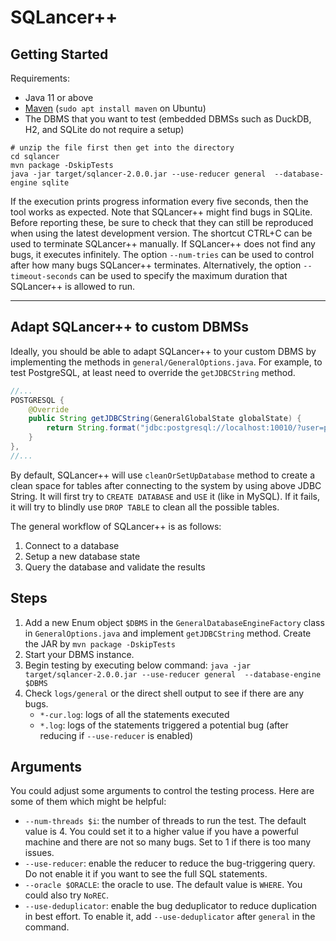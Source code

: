 # SQLancer++

## Getting Started

Requirements:
* Java 11 or above
* [Maven](https://maven.apache.org/) (`sudo apt install maven` on Ubuntu)
* The DBMS that you want to test (embedded DBMSs such as DuckDB, H2, and SQLite do not require a setup)


```
# unzip the file first then get into the directory
cd sqlancer
mvn package -DskipTests
java -jar target/sqlancer-2.0.0.jar --use-reducer general  --database-engine sqlite
```

If the execution prints progress information every five seconds, then the tool works as expected. Note that SQLancer++ might find bugs in SQLite. Before reporting these, be sure to check that they can still be reproduced when using the latest development version. The shortcut CTRL+C can be used to terminate SQLancer++ manually. If SQLancer++ does not find any bugs, it executes infinitely. The option `--num-tries` can be used to control after how many bugs SQLancer++ terminates. Alternatively, the option `--timeout-seconds` can be used to specify the maximum duration that SQLancer++ is allowed to run.


----

## Adapt SQLancer++ to custom DBMSs

Ideally, you should be able to adapt SQLancer++ to your custom DBMS by implementing the methods in `general/GeneralOptions.java`. For example, to test PostgreSQL, at least need to override the `getJDBCString` method.

```Java
//...
POSTGRESQL {
    @Override
    public String getJDBCString(GeneralGlobalState globalState) {
        return String.format("jdbc:postgresql://localhost:10010/?user=postgres&password=postgres");
    }
},
//...
```

By default, SQLancer++ will use `cleanOrSetUpDatabase` method to create a clean space for tables after connecting to the system by using above JDBC String. It will first try to `CREATE DATABASE` and `USE` it (like in MySQL). If it fails, it will try to blindly use `DROP TABLE` to clean all the possible tables.

The general workflow of SQLancer++ is as follows:
1. Connect to a database
2. Setup a new database state
3. Query the database and validate the results

## Steps

1. Add a new Enum object `$DBMS` in the `GeneralDatabaseEngineFactory` class in `GeneralOptions.java`  and implement `getJDBCString` method. Create the JAR by `mvn package -DskipTests`
2. Start your DBMS instance.
3. Begin testing by executing below command:
    `java -jar target/sqlancer-2.0.0.jar --use-reducer general  --database-engine $DBMS`
4. Check `logs/general` or the direct shell output to see if there are any bugs.
    - `*-cur.log`: logs of all the statements executed
    - `*.log`: logs of the statements triggered a potential bug (after reducing if `--use-reducer` is enabled)

## Arguments

You could adjust some arguments to control the testing process. Here are some of them which might be helpful:

- `--num-threads $i`: the number of threads to run the test. The default value is 4. You could set it to a higher value if you have a powerful machine and there are not so many bugs. Set to 1 if there is too many issues.
- `--use-reducer`: enable the reducer to reduce the bug-triggering query. Do not enable it if you want to see the full SQL statements.
- `--oracle $ORACLE`: the oracle to use. The default value is `WHERE`. You could also try `NoREC`.
- `--use-deduplicator`: enable the bug deduplicator to reduce duplication in best effort. To enable it, add `--use-deduplicator` after `general` in the command.
